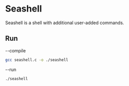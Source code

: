 # Seashell

Seashell is a shell with additional user-added commands.

## Run

--compile

```bash
gcc seashell.c -o ./seashell
```

--run

```bash
./seashell
```
